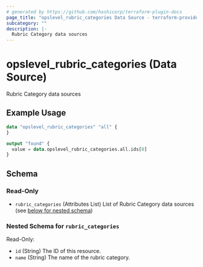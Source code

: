 ```yaml
---
# generated by https://github.com/hashicorp/terraform-plugin-docs
page_title: "opslevel_rubric_categories Data Source - terraform-provider-opslevel"
subcategory: ""
description: |-
  Rubric Category data sources
---
```


# opslevel_rubric_categories (Data Source)

Rubric Category data sources

## Example Usage

```terraform
data "opslevel_rubric_categories" "all" {
}

output "found" {
  value = data.opslevel_rubric_categories.all.ids[0]
}
```

<!-- schema generated by tfplugindocs -->
## Schema

### Read-Only

- `rubric_categories` (Attributes List) List of Rubric Category data sources (see [below for nested schema](#nestedatt--rubric_categories))

<a id="nestedatt--rubric_categories"></a>
### Nested Schema for `rubric_categories`

Read-Only:

- `id` (String) The ID of this resource.
- `name` (String) The name of the rubric category.


